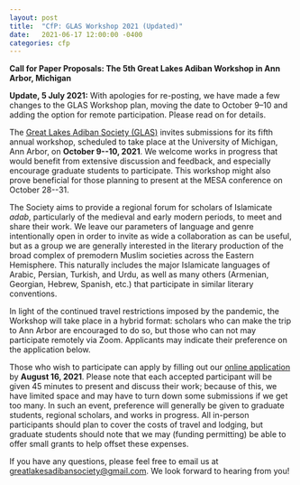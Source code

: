 ```yaml
---
layout: post
title:  "CfP: GLAS Workshop 2021 (Updated)"
date:   2021-06-17 12:00:00 -0400
categories: cfp
---
```


**Call for Paper Proposals: The 5th Great Lakes Adiban Workshop in Ann Arbor, Michigan**

**Update, 5 July 2021:** With apologies for re-posting, we have made a few changes to the GLAS Workshop plan, moving the date to October 9–10 and adding the option for remote participation. Please read on for details.

The [Great Lakes Adiban Society (GLAS)](https://greatlakesadiban.github.io/) invites submissions for its fifth annual workshop, scheduled to take place at the University of Michigan, Ann Arbor, on **October 9--10, 2021**. We welcome works in progress that would benefit from extensive discussion and feedback, and especially encourage graduate students to participate. This workshop might also prove beneficial for those planning to present at the MESA conference on October 28--31.

The Society aims to provide a regional forum for scholars of Islamicate *adab*, particularly of the medieval and early modern periods, to meet and share their work. We leave our parameters of language and genre intentionally open in order to invite as wide a collaboration as can be useful, but as a group we are generally interested in the literary production of the broad complex of premodern Muslim societies across the Eastern Hemisphere. This naturally includes the major Islamicate languages of Arabic, Persian, Turkish, and Urdu, as well as many others (Armenian, Georgian, Hebrew, Spanish, etc.) that participate in similar literary conventions.

In light of the continued travel restrictions imposed by the pandemic, the Workshop will take place in a hybrid format: scholars who can make the trip to Ann Arbor are encouraged to do so, but those who can not may participate remotely via Zoom. Applicants may indicate their preference on the application below.

Those who wish to participate can apply by filling out our [online application](https://forms.gle/vNsATpvziGLgscmdA) by **August 16, 2021**. Please note that each accepted participant will be given 45 minutes to present and discuss their work; because of this, we have limited space and may have to turn down some submissions if we get too many. In such an event, preference will generally be given to graduate students, regional scholars, and works in progress. All in-person participants should plan to cover the costs of travel and lodging, but graduate students should note that we may (funding permitting) be able to offer small grants to help offset these expenses.

If you have any questions, please feel free to email us at [greatlakesadibansociety@gmail.com](mailto:greatlakesadibansociety@gmail.com). We look forward to hearing from you!
